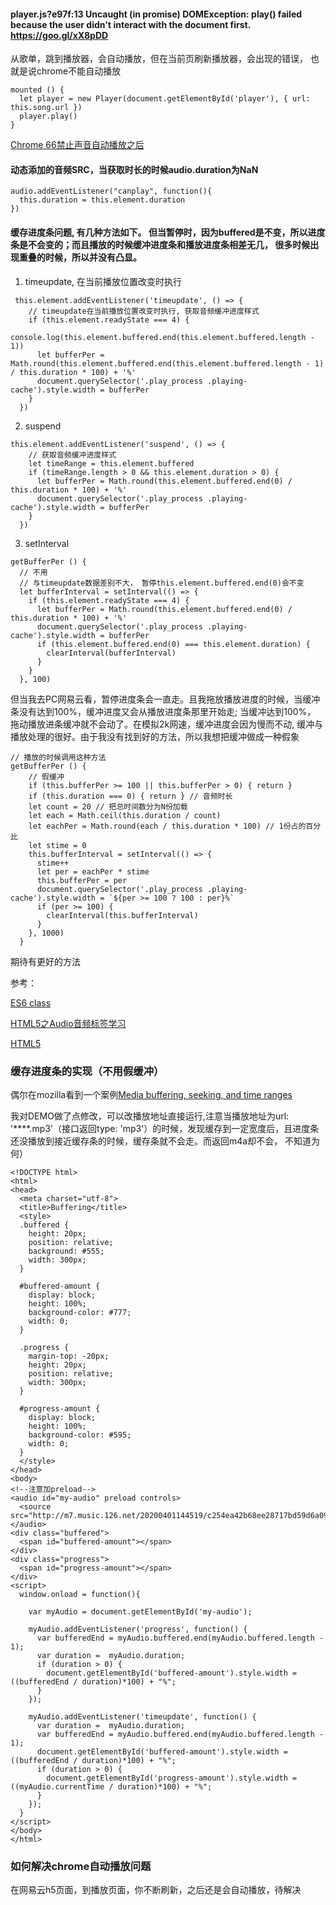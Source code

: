 #### player.js?e97f:13 Uncaught (in promise) DOMException: play() failed because the user didn't interact with the document first. https://goo.gl/xX8pDD

从歌单，跳到播放器，会自动播放，但在当前页刷新播放器，会出现的错误， 也就是说chrome不能自动播放

```
mounted () {
  let player = new Player(document.getElementById('player'), { url: this.song.url })
  player.play()
}
```

[Chrome 66禁止声音自动播放之后](https://juejin.im/post/5af7129bf265da0b8262df4c)

#### 动态添加的音频SRC，当获取时长的时候audio.duration为NaN 

```
audio.addEventListener("canplay", function(){
  this.duration = this.element.duration
})
```

#### 缓存进度条问题, 有几种方法如下。 但当暂停时，因为buffered是不变，所以进度条是不会变的；而且播放的时候缓冲进度条和播放进度条相差无几， 很多时候出现重叠的时候，所以并没有凸显。

1. timeupdate, 在当前播放位置改变时执行

```
 this.element.addEventListener('timeupdate', () => {
    // timeupdate在当前播放位置改变时执行, 获取音频缓冲进度样式
    if (this.element.readyState === 4) {
      console.log(this.element.buffered.end(this.element.buffered.length - 1))
      let bufferPer = Math.round(this.element.buffered.end(this.element.buffered.length - 1) / this.duration * 100) + '%'
      document.querySelector('.play_process .playing-cache').style.width = bufferPer
    }
  })
```

2. suspend

```
this.element.addEventListener('suspend', () => {
    // 获取音频缓冲进度样式
    let timeRange = this.element.buffered
    if (timeRange.length > 0 && this.element.duration > 0) {
      let bufferPer = Math.round(this.element.buffered.end(0) / this.duration * 100) + '%'
      document.querySelector('.play_process .playing-cache').style.width = bufferPer
    }
  })
```

3. setInterval

```
getBufferPer () {
  // 不用
  // 与timeupdate数据差别不大， 暂停this.element.buffered.end(0)会不变
  let bufferInterval = setInterval(() => {
    if (this.element.readyState === 4) {
      let bufferPer = Math.round(this.element.buffered.end(0) / this.duration * 100) + '%'
      document.querySelector('.play_process .playing-cache').style.width = bufferPer
      if (this.element.buffered.end(0) === this.element.duration) {
        clearInterval(bufferInterval)
      }
    }
  }, 100)
```

但当我去PC网易云看，暂停进度条会一直走。且我拖放播放进度的时候，当缓冲条没有达到100%，缓冲进度又会从播放进度条那里开始走; 当缓冲达到100%， 拖动播放进条缓冲就不会动了。在模拟2k网速，缓冲进度会因为慢而不动, 缓冲与播放处理的很好。由于我没有找到好的方法，所以我想把缓冲做成一种假象

```
// 播放的时候调用这种方法
getBufferPer () {
    // 假缓冲
    if (this.bufferPer >= 100 || this.bufferPer > 0) { return }
    if (this.duration === 0) { return } // 音频时长
    let count = 20 // 把总时间数分为N份加载
    let each = Math.ceil(this.duration / count)
    let eachPer = Math.round(each / this.duration * 100) // 1份占的百分比
    let stime = 0
    this.bufferInterval = setInterval(() => {
      stime++
      let per = eachPer * stime
      this.bufferPer = per
      document.querySelector('.play_process .playing-cache').style.width = `${per >= 100 ? 100 : per}%`
      if (per >= 100) {
        clearInterval(this.bufferInterval)
      }
    }, 1000)
  }
```

期待有更好的方法


参考：

[ES6 class](http://caibaojian.com/es6/class.html)

[HTML5之Audio音频标签学习](http://caibaojian.com/html5-audio.html)

[HTML5 <Audio>标签API整理(一)](https://www.cnblogs.com/tianma3798/p/6033108.html)

### 缓存进度条的实现（不用假缓冲）

偶尔在mozilla看到一个案例[Media buffering, seeking, and time ranges](https://developer.mozilla.org/en-US/docs/Web/Guide/Audio_and_video_delivery/buffering_seeking_time_ranges)

我对DEMO做了点修改，可以改播放地址直接运行,注意当播放地址为url: '****.mp3'（接口返回type: 'mp3'）的时候，发现缓存到一定宽度后，且进度条还没播放到接近缓存条的时候，缓存条就不会走。而返回m4a却不会， 不知道为何）

```
<!DOCTYPE html>
<html>
<head>
  <meta charset="utf-8">
  <title>Buffering</title>
  <style>
  .buffered { 
    height: 20px; 
    position: relative;
    background: #555;
    width: 300px;
  }

  #buffered-amount {
    display: block;
    height: 100%;
    background-color: #777;
    width: 0;
  }

  .progress { 
    margin-top: -20px;
    height: 20px;  
    position: relative;
    width: 300px;
  }

  #progress-amount {
    display: block;
    height: 100%;
    background-color: #595;
    width: 0;
  }
  </style>
</head>
<body>
<!--注意加preload-->
<audio id="my-audio" preload controls>
  <source src="http://m7.music.126.net/20200401144519/c254ea42b68ee28717bd59d6a09deaab/ymusic/7ca4/5b3f/cbd7/e6d8f390530d8d99c264f2094a1ad643.mp3">
</audio>
<div class="buffered">
  <span id="buffered-amount"></span>
</div>
<div class="progress">
  <span id="progress-amount"></span>
</div>
<script>
  window.onload = function(){ 

    var myAudio = document.getElementById('my-audio');

    myAudio.addEventListener('progress', function() {
      var bufferedEnd = myAudio.buffered.end(myAudio.buffered.length - 1);
      var duration =  myAudio.duration;
      if (duration > 0) {
        document.getElementById('buffered-amount').style.width = ((bufferedEnd / duration)*100) + "%";
      }
    });

    myAudio.addEventListener('timeupdate', function() {
      var duration =  myAudio.duration;
      var bufferedEnd = myAudio.buffered.end(myAudio.buffered.length - 1);
      document.getElementById('buffered-amount').style.width = ((bufferedEnd / duration)*100) + "%";
      if (duration > 0) {
        document.getElementById('progress-amount').style.width = ((myAudio.currentTime / duration)*100) + "%";
      }
    });
  }
</script>
</body>
</html>
```

### 如何解决chrome自动播放问题

在网易云h5页面，到播放页面，你不断刷新，之后还是会自动播放，待解决
